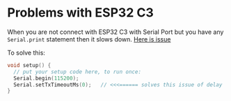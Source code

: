 # Problems with ESP32 C3

When you are not connect with ESP32 C3 with Serial Port but you have any
`Serial.print` statement then it slows down.
[Here is issue](https://github.com/espressif/arduino-esp32/issues/6983)

To solve this:

```cpp
void setup() {
  // put your setup code here, to run once:
  Serial.begin(115200);
  Serial.setTxTimeoutMs(0);   // <<<====== solves this issue of delay
}
```
